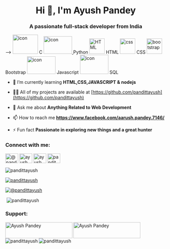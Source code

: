 <h1 align="center">Hi 👋, I'm Ayush Pandey</h1>
<h3 align="center">A passionate full-stack developer from India</h3>

<!--<h3 align="left">Languages and Tools:</h3>
<h2 align="left"> <a href="https://developer.android.com" target="_blank" rel="noreferrer"> <img src="https://raw.githubusercontent.com/devicons/devicon/master/icons/android/android-original-wordmark.svg" alt="android" width="60" height="80"/> </a> <a href="https://www.cprogramming.com/" target="_blank" rel="noreferrer"> <img src="https://raw.githubusercontent.com/devicons/devicon/master/icons/c/c-original.svg" alt="c" width="60" height="80"/> </a> <a href="https://www.w3schools.com/cpp/" target="_blank" rel="noreferrer"> <img src="https://raw.githubusercontent.com/devicons/devicon/master/icons/cplusplus/cplusplus-original.svg" alt="cplusplus" width="60" height="80"/> </a> <a href="https://www.w3schools.com/css/" target="_blank" rel="noreferrer"> <img src="https://raw.githubusercontent.com/devicons/devicon/master/icons/css3/css3-original-wordmark.svg" alt="css3" width="60" height="80"/> </a> <a href="https://git-scm.com/" target="_blank" rel="noreferrer"> <img src="https://www.vectorlogo.zone/logos/git-scm/git-scm-icon.svg" alt="git" width="60" height="80"/> </a> <a href="https://www.w3.org/html/" target="_blank" rel="noreferrer"> <img src="https://raw.githubusercontent.com/devicons/devicon/master/icons/html5/html5-original-wordmark.svg" alt="html5" width="60" height="80"/> </a> <a href="https://www.java.com" target="_blank" rel="noreferrer"> <img src="https://raw.githubusercontent.com/devicons/devicon/master/icons/java/java-original.svg" alt="java" width="60" height="80"/> </a> <a href="https://developer.mozilla.org/en-US/docs/Web/JavaScript" target="_blank" rel="noreferrer"> <img src="https://raw.githubusercontent.com/devicons/devicon/master/icons/javascript/javascript-original.svg" alt="javascript" width="80" height="80"/> </a> <a href="https://www.linux.org/" target="_blank" rel="noreferrer"> <img src="https://raw.githubusercontent.com/devicons/devicon/master/icons/linux/linux-original.svg" alt="linux" width="60" height="80"/> </a> <a href="https://www.mysql.com/" target="_blank" rel="noreferrer"> <img src="https://raw.githubusercontent.com/devicons/devicon/master/icons/mysql/mysql-original-wordmark.svg" alt="mysql" width="60" height="80"/>  </a> <a href="https://nodejs.org" target="_blank" rel="noreferrer"> <img src="https://raw.githubusercontent.com/devicons/devicon/master/icons/nodejs/nodejs-original-wordmark.svg" alt="nodejs" width="60" height="80"/> </a> <a href="https://www.oracle.com/" target="_blank" rel="noreferrer"> <img src="https://raw.githubusercontent.com/devicons/devicon/master/icons/oracle/oracle-original.svg" alt="oracle" width="60" height="80"/> </a> <a href="https://www.photoshop.com/en" target="_blank" rel="noreferrer"> <img src="https://raw.githubusercontent.com/devicons/devicon/master/icons/photoshop/photoshop-line.svg" alt="photoshop" width="40" height="40"/> </a> <a href="https://www.python.org" target="_blank" rel="noreferrer"> <img src="https://raw.githubusercontent.com/devicons/devicon/master/icons/python/python-original.svg" alt="python" width="40" height="40"/> </a> <a href="https://reactjs.org/" target="_blank" rel="noreferrer"> <img src="https://raw.githubusercontent.com/devicons/devicon/master/icons/react/react-original-wordmark.svg" alt="react" width="40" height="40"/> </a>--> </h2>-->

<tr>
     <td align="center" width="90">
        <img src="https://media1.giphy.com/avatars/GenCGroup/DDI6XPb1buW5.gif" alt="icon" width="79" height="60" />
      C
    <td align="center" width="98">
      <a href="#macropower-tech">
        <img src="https://techstack-generator.vercel.app/python-icon.svg" alt="icon" width="89" height="55" />
      </a>
      Python
    </td>
   <td align="center"  width="98">
        <img src="https://skillicons.dev/icons?i=html" width="48" height="48" alt="HTML" />
      HTML
    </td>
   <td align="center" width="98">
        <img src="https://skillicons.dev/icons?i=css" width="48" height="48" alt="css" />
      CSS
    </td>
   <td align="center"  width="98">
        <img src="https://skillicons.dev/icons?i=bootstrap" width="48" height="48" alt="bootstrap" />
      Bootstrap
    </td>
   <td align="center" width="98">
        <img src="https://techstack-generator.vercel.app/js-icon.svg" alt="icon" width="89" height="55" />
      Javascript
    </td>
  <td align="center" width="90">
       <img src="https://techstack-generator.vercel.app/mysql-icon.svg" alt="icon" width="89" height="60" />       
     SQL  
      </td>
</tr>



- 🌱 I’m currently learning **HTML,CSS,JAVASCRIPT & nodejs**

- 👨‍💻 All of my projects are available at [https://github.com/pandittayush](https://github.com/pandittayush)

- 💬 Ask me about **Anything Related to Web Development**

- 📫 How to reach me **https://www.facebook.com/aarush.pandey.7146/**

- ⚡ Fun fact **Passionate in exploring new things and a great hunter**

<h3 align="left">Connect with me:</h3>
<p align="left">
<a href="https://twitter.com/@pandittayush" target="blank"><img align="center" src="https://raw.githubusercontent.com/rahuldkjain/github-profile-readme-generator/master/src/images/icons/Social/twitter.svg" alt="@pandittayush" height="30" width="40" /></a>
<a href="https://linkedin.com/in/ayush pandey" target="blank"><img align="center" src="https://raw.githubusercontent.com/rahuldkjain/github-profile-readme-generator/master/src/images/icons/Social/linked-in-alt.svg" alt="ayush pandey" height="30" width="40" /></a>
<a href="https://fb.com/ayush pandit" target="blank"><img align="center" src="https://raw.githubusercontent.com/rahuldkjain/github-profile-readme-generator/master/src/images/icons/Social/facebook.svg" alt="ayush pandit" height="30" width="40" /></a>
<a href="https://instagram.com/pandit_ayush_7" target="blank"><img align="center" src="https://raw.githubusercontent.com/rahuldkjain/github-profile-readme-generator/master/src/images/icons/Social/instagram.svg" alt="pandit_ayush_7" height="30" width="40" /></a>
</p>



<p align="left"> <img src="https://komarev.com/ghpvc/?username=pandittayush&label=Profile%20views&color=0e75b6&style=flat" alt="pandittayush" /> </p>

<p align="left"> <a href="https://github.com/ryo-ma/github-profile-trophy"><img src="https://github-profile-trophy.vercel.app/?username=pandittayush" alt="pandittayush" /></a> </p>

<p align="left"> <a href="https://twitter.com/@pandittayush" target="blank"><img src="https://img.shields.io/twitter/follow/@pandittayush?logo=twitter&style=for-the-badge" alt="@pandittayush" /></a> </p>

<p>&nbsp;<img align="center" src="https://github-readme-stats.vercel.app/api?username=pandittayush&show_icons=true&locale=en" alt="pandittayush" /></p>


<h3 align="left">Support:</h3>
<p><a href="https://www.buymeacoffee.com/Ayush Pandey"> <img align="left" src="https://cdn.buymeacoffee.com/buttons/v2/default-yellow.png" height="50" width="210" alt="Ayush Pandey" /></a><a href="https://ko-fi.com/Ayush Pandey"> <img align="left" src="https://cdn.ko-fi.com/cdn/kofi3.png?v=3" height="50" width="210" alt="Ayush Pandey" /></a></p><br><br>

<p><img align="left" src="https://github-readme-stats.vercel.app/api/top-langs?username=pandittayush&show_icons=true&locale=en&layout=compact" alt="pandittayush" /></p>


<p><img align="center" src="https://github-readme-streak-stats.herokuapp.com/?user=pandittayush&" alt="pandittayush" /></p>
